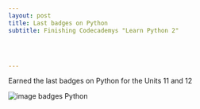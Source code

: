 ```yaml
---
layout: post
title: Last badges on Python
subtitle: Finishing Codecademys "Learn Python 2"




---
```





Earned the last badges on Python for the Units 11 and 12

![image badges Python](/img/python11-12.png)
